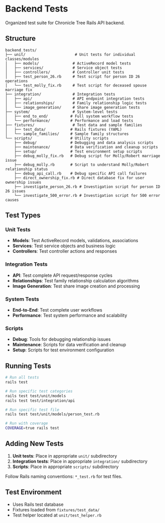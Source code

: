 # Backend Tests

Organized test suite for Chronicle Tree Rails API backend.

## Structure

```
backend_tests/
├── unit/                      # Unit tests for individual classes/modules
│   ├── models/               # ActiveRecord model tests
│   ├── services/             # Service object tests
│   ├── controllers/          # Controller unit tests
│   ├── test_person_26.rb     # Test script for person ID 26 operations
│   └── test_molly_fix.rb     # Test script for deceased spouse marriage fix
├── integration/              # Integration tests
│   ├── api/                  # API endpoint integration tests
│   ├── relationships/        # Family relationship logic tests
│   └── image_generation/     # Share image generation tests
├── system/                   # System-level tests
│   ├── end_to_end/          # Full system workflow tests
│   └── performance/         # Performance and load tests
├── fixtures/                 # Test data and sample families
│   ├── test_data/           # Rails fixtures (YAML)
│   └── sample_families/     # Sample family structures
└── scripts/                 # Utility scripts
    ├── debug/               # Debugging and data analysis scripts
    ├── maintenance/         # Data verification and cleanup scripts
    ├── setup/               # Test environment setup scripts
    ├── debug_molly_fix.rb   # Debug script for Molly/Robert marriage issue
    ├── debug_molly.rb       # Script to understand Molly/Robert relationship status
    ├── debug_api_call.rb    # Debug specific API call failures
    ├── direct_ownership_fix.rb # Direct database fix for user ownership issues
    ├── investigate_person_26.rb # Investigation script for person ID 26 issues
    └── investigate_500_error.rb # Investigation script for 500 error causes
```

## Test Types

### Unit Tests
- **Models**: Test ActiveRecord models, validations, associations
- **Services**: Test service objects and business logic
- **Controllers**: Test controller actions and responses

### Integration Tests  
- **API**: Test complete API request/response cycles
- **Relationships**: Test family relationship calculation algorithms
- **Image Generation**: Test share image creation and processing

### System Tests
- **End-to-End**: Test complete user workflows
- **Performance**: Test system performance and scalability

### Scripts
- **Debug**: Tools for debugging relationship issues
- **Maintenance**: Scripts for data verification and cleanup
- **Setup**: Scripts for test environment configuration

## Running Tests

```bash
# Run all tests
rails test

# Run specific test categories
rails test test/unit/models
rails test test/integration/api

# Run specific test file
rails test test/unit/models/person_test.rb

# Run with coverage
COVERAGE=true rails test
```

## Adding New Tests

1. **Unit tests**: Place in appropriate `unit/` subdirectory
2. **Integration tests**: Place in appropriate `integration/` subdirectory
3. **Scripts**: Place in appropriate `scripts/` subdirectory

Follow Rails naming conventions: `*_test.rb` for test files.

## Test Environment

- Uses Rails test database
- Fixtures loaded from `fixtures/test_data/`
- Test helper located at `unit/test_helper.rb`